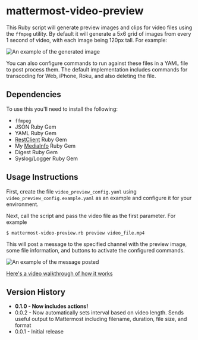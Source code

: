 # mattermost-video-preview

This Ruby script will generate preview images and clips for video files using the `ffmpeg` utility. By default it will generate a 5x6 grid of images from every 1 second of video, with each image being 120px tall. For example:

![An example of the generated image](https://i.imgur.com/pY4O1Tm.jpg "An example of the generated image")

You can also configure commands to run against these files in a YAML file to post process them. The default implementation includes commands for transcoding for Web, iPhone, Roku, and also deleting the file.

## Dependencies

To use this you'll need to install the following:

 - `ffmpeg`
 - JSON Ruby Gem
 - YAML Ruby Gem
 - [RestClient](https://github.com/rest-client/rest-client) Ruby Gem
 - My [MediaInfo](https://www.github.com/icelander/mediainfo) Ruby Gem
 - Digest Ruby Gem
 - Syslog/Logger Ruby Gem

## Usage Instructions

First, create the file `video_preview_config.yaml` using `video_preview_config.example.yaml` as an example and configure it for your environment.

Next, call the script and pass the video file as the first parameter. For example

```
$ mattermost-video-preview.rb preview video_file.mp4
```

This will post a message to the specified channel with the preview image, some file information, and buttons to activate the configured commands.

![An example of the message posted](https://i.imgur.com/CDxQ6JF.jpg "An example of the message posted")

[Here's a video walkthrough of how it works](https://www.youtube.com/watch?v=MP0-Rmr2Vyk)

## Version History

 - **0.1.0 - Now includes actions!**
 - 0.0.2 - Now automatically sets interval based on video length. Sends useful output to Mattermost including filename, duration, file size, and format
 - 0.0.1 - Initial release